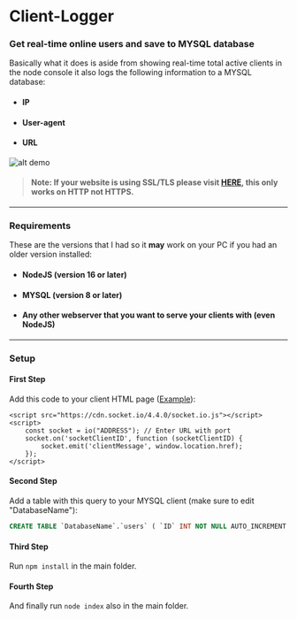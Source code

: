 # Client-Logger
### Get real-time online users and save to MYSQL database
Basically what it does is aside from showing real-time total active clients in the node console it also logs the following information to a MYSQL database:
- #### IP
- #### User-agent
- #### URL

![alt demo](https://i.imgur.com/j1tGY2h.png)

> #### Note: If your website is using SSL/TLS please visit [HERE](https://github.com/Daniel31x13/Client-Logger-SSL "HERE"), this only works on HTTP not HTTPS.

------------
### Requirements
These are the versions that I had so it **may** work on your PC if you had an older version installed:
- #### NodeJS (version 16 or later)
- #### MYSQL (version 8 or later)
- #### Any other webserver that you want to serve your clients with (even NodeJS)

------------
### Setup

#### First Step
Add this code to your client HTML page ([Example](clientExample.html "Example")):

    <script src="https://cdn.socket.io/4.4.0/socket.io.js"></script>
    <script>
        const socket = io("ADDRESS"); // Enter URL with port
        socket.on('socketClientID', function (socketClientID) {
            socket.emit('clientMessage', window.location.href);
        });
    </script>

#### Second Step
Add a table with this query to your MYSQL client (make sure to edit "DatabaseName"):
```sql
CREATE TABLE `DatabaseName`.`users` ( `ID` INT NOT NULL AUTO_INCREMENT , `IP` TEXT NOT NULL , `USER-AGENT` TEXT NOT NULL , `URL` TEXT NOT NULL , PRIMARY KEY (`ID`)) ENGINE = InnoDB;
```
#### Third Step
Run `npm install` in the main folder.
#### Fourth Step
And finally run `node index` also in the main folder.
